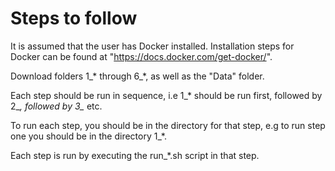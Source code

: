 # Steps to follow

It is assumed that the user has Docker installed. Installation steps for Docker can be found at "https://docs.docker.com/get-docker/".

Download folders 1_* through 6_*, as well as the "Data" folder.

Each step should be run in sequence, i.e 1_* should be run first, followed by 2_*, followed by 3_* etc.

To run each step, you should be in the directory for that step, e.g to run step one you should be in the directory 1_*.

Each step is run by executing the run_*.sh script in that step.

